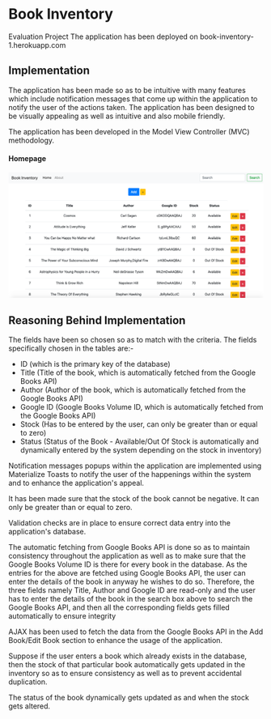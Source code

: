 # Book Inventory
Evaluation Project
The application has been deployed on book-inventory-1.herokuapp.com

## Implementation
The application has been made so as to be intuitive with many features which include notification messages that come up within the application to notify the user of the actions taken. The application has been designed to be visually appealing as well as intuitive and also mobile friendly.

The application has been developed in the Model View Controller (MVC) methodology.

#### Homepage
![Homepage Image](/Screenshots/Homepage.png?raw=true "Homepage")

## Reasoning Behind Implementation
The fields have been so chosen so as to match with the criteria. The fields specifically chosen in the tables are:- 
  - ID (which is the primary key of the database)
  - Title (Title of the book, which is automatically fetched from the Google Books API)
  - Author (Author of the book, which is automatically fetched from the Google Books API)
  - Google ID (Google Books Volume ID, which is automatically fetched from the Google Books API)
  - Stock (Has to be entered by the user, can only be greater than or equal to zero)
  - Status (Status of the Book - Available/Out Of Stock is automatically and dynamically entered by the system depending on the stock in inventory)

Notification messages popups within the application are implemented using Materialize Toasts to notify the user of the happenings within the system and to enhance the application's appeal.

It has been made sure that the stock of the book cannot be negative. It can only be greater than or equal to zero.

Validation checks are in place to ensure correct data entry into the application's database.

The automatic fetching from Google Books API is done so as to maintain consistency throughout the application as well as to make sure that the Google Books Volume ID is there for every book in the database.
As the entries for the above are fetched using Google Books API, the user can enter the details of the book in anyway he wishes to do so. 
Therefore, the three fields namely Title, Author and Google ID are read-only and the user has to enter the details of the book in the search box above to search the Google Books API, and then all the corresponding fields gets filled automatically to ensure integrity

AJAX has been used to fetch the data from the Google Books API in the Add Book/Edit Book section to enhance the usage of the application.

Suppose if the user enters a book which already exists in the database, then the stock of that particular book automatically gets updated in the inventory so as to ensure consistency as well as to prevent accidental duplication.

The status of the book dynamically gets updated as and when the stock gets altered.
